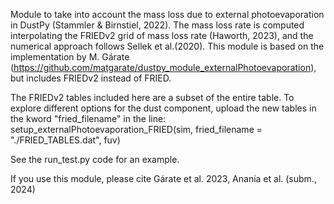 Module to take into account the mass loss due to external photoevaporation in DustPy (Stammler & Birnstiel, 2022). The mass loss rate is computed interpolating the FRIEDv2 grid of mass loss rate (Haworth, 2023), and the numerical approach follows Sellek et al.(2020).
This module is based on the implementation by M. Gárate (https://github.com/matgarate/dustpy_module_externalPhotoevaporation), but includes FRIEDv2 instead of FRIED.

The FRIEDv2 tables included here are a subset of the entire table. To explore different options for the dust component, upload the new tables in the kword "fried_filename" in the line: 
setup_externalPhotoevaporation_FRIED(sim, fried_filename = "./FRIED_TABLES.dat", fuv)

See the run_test.py code for an example.

If you use this module, please cite Gárate et al. 2023, Anania et al. (subm., 2024)
